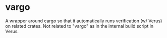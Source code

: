 # vargo

A wrapper around cargo so that it automatically runs verification (w/ Verus) on related crates.
Not related to "vargo" as in the internal build script in Verus.
